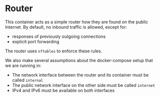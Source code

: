 # Router

This container acts as a simple router how they are found on the public Internet.
By default, no inbound traffic is allowed, except for:

- responses of previously outgoing connections
- explicit port forwarding

The router uses `nftables` to enforce these rules.

We also make several assumptions about the docker-compose setup that we are running in:

- The network interface between the router and its container must be called `internal`
- The public network interface on the other side must be called `internet`
- IPv4 and IPv6 must be available on both interfaces
